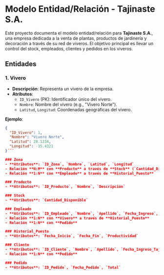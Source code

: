 # Modelo Entidad/Relación - Tajinaste S.A.

Este proyecto documenta el modelo entidad/relación para **Tajinaste S.A.**, una empresa dedicada a la venta de plantas, productos de jardinería y decoración a través de su red de viveros. El objetivo principal es llevar un control del stock, empleados, clientes y pedidos en los viveros.

## Entidades

### 1. Vivero
- **Descripción**: Representa un vivero de la empresa.
- **Atributos**:
  - `ID_Vivero` (PK): Identificador único del vivero.
  - `Nombre`: Nombre del vivero (e.g., "Vivero Norte").
  - `Latitud`, `Longitud`: Coordenadas geográficas del vivero.

**Ejemplo**:
```json
{
  "ID_Vivero": 1,
  "Nombre": "Vivero Norte",
  "Latitud": 28.1234,
  "Longitud": -15.4321
}´´´

### Zona
- **Atributos**: `ID_Zona`, `Nombre`, `Latitud`, `Longitud`
- Relación **N:M** con **Producto** a través de **Stock** (`Cantidad_Disponible`)
- Relación **1:N** con **Empleado** a través de **Historial_Puesto**

### Producto
- **Atributos**: `ID_Producto`, `Nombre`, `Descripción`

### Stock
- **Atributos**: `Cantidad_Disponible`

### Empleado
- **Atributos**: `ID_Empleado`, `Nombre`, `Apellido`, `Fecha_Ingreso`, `Rol`
- Relación **1:N** con **Vivero** a través de **Historial_Puesto**
- Relación **1:N** con **Pedido**

### Historial_Puesto
- **Atributos**: `Fecha_Inicio`, `Fecha_Fin`, `Productividad`

### Cliente
- **Atributos**: `ID_Cliente`, `Nombre`, `Apellido`, `Fecha_Ingreso_Tajinaste_Plus`, `Volumen_Compras_Mensual`
- Relación **1:N** con **Pedido**

### Pedido
- **Atributos**: `ID_Pedido`, `Fecha_Pedido`, `Total`
